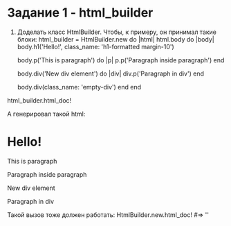 # Задание 1 - html_builder

1. Доделать класс HtmlBuilder. Чтобы, к примеру, он принимал такие блоки:
html_builder = HtmlBuilder.new do |html|
  html.body do |body|
   body.h1('Hello!', class_name: 'h1-formatted margin-10')

    body.p('This is paragraph') do |p|
      p.p('Paragraph inside paragraph')
    end

   body.div('New div element') do |div|
      div.p('Paragraph in div')
    end
    
   body.div(class_name: 'empty-div')
  end
end

html_builder.html_doc!

А генерировал такой html:
<html>
  <body>
    <h1 class="h1-formatted margin-10">Hello!</h1>
    <p>This is paragraph<p>Paragraph inside paragraph</p></p>
    <div>New div element<p>Paragraph in div</p></div>
    <div class="empty-div"/>
  </body>
</html>

Такой вызов тоже должен работать:
HtmlBuilder.new.html_doc! #=> ''
